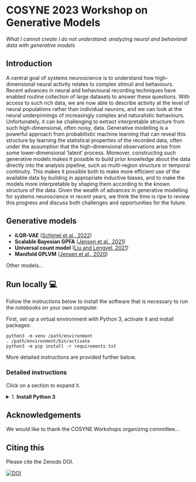 # COSYNE 2023 Workshop on Generative Models

*What I cannot create I do not understand: analyzing neural and behavioral data with generative models*

## Introduction

A central goal of systems neuroscience is to understand how high-dimensional neural activity relates to complex stimuli and behaviours. Recent advances in neural and behavioural recording techniques have enabled routine collection of large datasets to answer these questions. With access to such rich data, we are now able to describe activity at the level of neural populations rather than individual neurons, and we can look at the neural underpinnings of increasingly complex and naturalistic behaviours. Unfortunately, it can be challenging to extract interpretable structure from such high-dimensional, often noisy, data. Generative modelling is a powerful approach from probabilistic machine learning that can reveal this structure by learning the statistical properties of the recorded data, often under the assumption that the high-dimensional observations arise from some lower-dimensional ‘latent’ process. Moreover, constructing such generative models makes it possible to build prior knowledge about the data directly into the analysis pipeline, such as multi-region structure or temporal continuity. This makes it possible both to make more efficient use of the available data by building in appropriate inductive biases, and to make the models more interpretable by shaping them according to the known structure of the data. Given the wealth of advances in generative modelling for systems neuroscience in recent years, we think the time is ripe to review this progress and discuss both challenges and opportunities for the future.




## Generative models

- **iLQR-VAE** ([Schimel et al., 2022](https://www.biorxiv.org/content/10.1101/2021.10.07.463540v2.abstract))
- **Scalable Bayesian GPFA** ([Jensen et al., 2021](https://proceedings.neurips.cc/paper/2021/hash/58238e9ae2dd305d79c2ebc8c1883422-Abstract.html))
- **Universal count model** ([Liu and Lengyel, 2021](https://proceedings.neurips.cc/paper/2021/hash/6f5216f8d89b086c18298e043bfe48ed-Abstract.html))
- **Manifold GPLVM** ([Jensen et al., 2020](https://proceedings.neurips.cc/paper/2020/hash/fedc604da8b0f9af74b6cfc0fab2163c-Abstract.html))

Other models...



## Run locally 💻 

Follow the instructions below to install the software that is
necessary to run the notebooks on your own computer.

First, set up a virtual environment with Python 3, activate it 
and install packages:

```
python3 -m venv /path/environment
. /path/environment/bin/activate
python3 -m pip install -r requirements.txt
```

More detailed instructions are provided further below.


### Detailed instructions

Click on a section to expand it.

<details>
<summary>1. <b>Install Python 3</b></summary>

- On Windows: ...
  
- On MacOS, Ubuntu, etc, go to 'Terminal' and run `chmod +x` on the downloaded `.sh` file, then run it
  with...
</details>



## Acknowledgements

We would like to thank the COSYNE Workshops organizing committee...



## Citing this

Please cite the Zenodo DOI.

[![DOI](https://zenodo.org/badge/451483302.svg)](https://zenodo.org/badge/latestdoi/451483302)